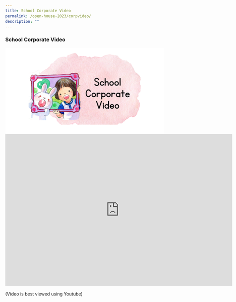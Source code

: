 ```yaml
---
title: School Corporate Video
permalink: /open-house-2023/corpvideo/
description: ""
---
```

### **School Corporate Video**

<img src="/images/Open%20House%202023/oh23-schcorpvid5b.png">

<center><iframe allowfullscreen="" allow="accelerometer; autoplay; clipboard-write; encrypted-media; gyroscope; picture-in-picture; web-share" frameborder="0" title="Queenstown  Primary School Corporate Video" src="https://www.youtube.com/embed/QGcts6lAeu8?playlist=QGcts6lAeu8&amp;loop=1;rel-=0" height="480" width="720"></iframe></center>

(Video is best viewed using Youtube)